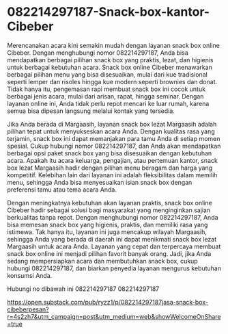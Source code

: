 # 082214297187-Snack-box-kantor-Cibeber
Merencanakan acara kini semakin mudah dengan layanan snack box online Cibeber. Dengan menghubungi nomor 082214297187, Anda bisa mendapatkan berbagai pilihan snack box yang praktis, lezat, dan higienis untuk berbagai kebutuhan acara. Snack box online Cibeber menawarkan berbagai pilihan menu yang bisa disesuaikan, mulai dari kue tradisional seperti lemper dan risoles hingga kue modern seperti brownies dan donat. Tidak hanya itu, pengemasan rapi membuat snack box ini cocok untuk berbagai jenis acara, mulai dari arisan, rapat, hingga seminar. Dengan layanan online ini, Anda tidak perlu repot mencari ke luar rumah, karena semua bisa dipesan langsung melalui kontak yang tersedia.

Jika Anda berada di Margaasih, layanan snack box lezat Margaasih adalah pilihan tepat untuk menyukseskan acara Anda. Dengan kualitas rasa yang terjamin, snack box ini dapat memanjakan para tamu Anda di setiap momen spesial. Cukup hubungi nomor 082214297187, dan Anda akan mendapatkan berbagai opsi paket snack box yang bisa disesuaikan dengan kebutuhan acara. Apakah itu acara keluarga, pengajian, atau pertemuan kantor, snack box lezat Margaasih hadir dengan pilihan menu beragam dan harga yang kompetitif. Kelebihan lain dari layanan ini adalah fleksibilitas dalam memilih menu, sehingga Anda bisa menyesuaikan isian snack box dengan preferensi tamu atau tema acara Anda.

Dengan meningkatnya kebutuhan akan layanan praktis, snack box online Cibeber hadir sebagai solusi bagi masyarakat yang menginginkan sajian berkualitas tanpa repot. Dengan menghubungi nomor 082214297187, Anda bisa memesan snack box yang higienis, praktis, dan memiliki rasa yang istimewa. Tak hanya itu, layanan ini juga mencakup wilayah Margaasih, sehingga Anda yang berada di daerah ini dapat menikmati snack box lezat Margaasih untuk acara Anda. Layanan yang cepat dan terpercaya membuat snack box online ini menjadi pilihan favorit banyak orang. Jadi, jika Anda sedang mempersiapkan acara dan membutuhkan snack box, cukup hubungi 082214297187, dan biarkan penyedia layanan mengurus kebutuhan konsumsi Anda.

Hubungi no dibawah ini
082214297187
082214297187

https://open.substack.com/pub/ryzz1/p/082214297187jasa-snack-box-cibeberpesan?r=4s2zh7&utm_campaign=post&utm_medium=web&showWelcomeOnShare=true


